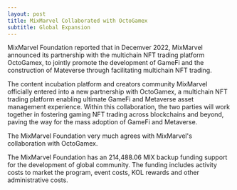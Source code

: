 ```yaml
---
layout: post
title: MixMarvel Collaborated with OctoGamex
subtitle: Global Expansion
---
```


MixMarvel Foundation reported that in Decemver 2022, MixMarvel announced its partnership with the multichain NFT trading platform OctoGamex, to jointly promote the development of GameFi and the construction of Mateverse through facilitating multichain NFT trading.

The content incubation platform and creators community MixMarvel officially entered into a new partnership with OctoGamex, a multichain NFT trading platform enabling ultimate GameFi and Metaverse asset management experience. Within this collaboration, the two parties will work together in fostering gaming NFT trading across blockchains and beyond, paving the way for the mass adoption of GameFi and Metaverse.

The MixMarvel Foundation very much agrees with MixMarvel's collaboration with OctoGamex.  

The MixMarvel Foundation has an 214,488.06 MIX backup funding support for the development of global community.  The funding includes activity costs to market the program, event costs, KOL rewards and other administrative costs. 
